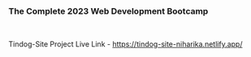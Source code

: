 ### The Complete 2023 Web Development Bootcamp

<br>

Tindog-Site Project Live Link - https://tindog-site-niharika.netlify.app/
